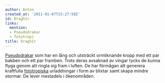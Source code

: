 ```yaml
---
author: Anton
created_at: '2011-01-07T15:27:50Z'
id: Draghîr
links:
  mention:
  - Pseudodrakar
  - fototropi
title: Draghîr
---
```


[Pseudodrakar] som har en lång och utsträckt ormliknande kropp med ett par bakben och ett par
framben. Trots deras avsaknad av vingar tycks de kunna flyga genom att ringla sig fram i luften. De
har förmågan att generera kraftfulla [fototropiska] urladdningar i form av blixtar samt skapa mindre
stormar. De lever mestadels i ökenområden.

  [Pseudodrakar]: Pseudodrakar
  [fototropiska]: fototropi
